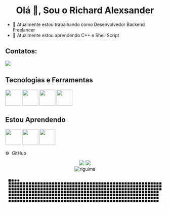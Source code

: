 <h1 align="center">
  Olá 👋, Sou o Richard Alexsander
</h1>

- 🔭 Atualmente estou trabalhando como Desenvolvedor Backend Freelancer
- 🌱 Atualmente estou aprendendo C++ e Shell Script

## Contatos:

<div>
  <a href="mailto:richard.alexsander.guima@gmail.com"><img loading="lazy" src="https://img.shields.io/badge/Gmail-D14836?style=for-the-badge&logo=gmail&logoColor=white" target="_blank"></a>
</div>

## Tecnologias e Ferramentas

<div margin-bottom="30px">
  <img src="https://cdn.jsdelivr.net/gh/devicons/devicon@latest/icons/python/python-original.svg" width="50" height="50">
  <img src="https://cdn.jsdelivr.net/gh/devicons/devicon@latest/icons/neovim/neovim-original.svg" width="50", height="50">
  <img src="https://cdn.jsdelivr.net/gh/devicons/devicon@latest/icons/selenium/selenium-original.svg" width="50", height="50">
  <img src="https://cdn.jsdelivr.net/gh/devicons/devicon@latest/icons/linux/linux-original.svg" width="50" height="50">
</div>

## Estou Aprendendo

<div margin-bottom="30px">
  <img src="https://cdn.jsdelivr.net/gh/devicons/devicon@latest/icons/cplusplus/cplusplus-original.svg" width="50" height="50">
  <img src="https://cdn.jsdelivr.net/gh/devicons/devicon@latest/icons/docker/docker-original-wordmark.svg" width="50" height="50">
  <img src="https://cdn.jsdelivr.net/gh/devicons/devicon@latest/icons/bash/bash-original.svg" width="50" height="50">
</div>

<p class="github">⚙️ &nbsp;GitHub</p>

<div align="center">
  <img loading="lazy" height="180em" src="https://github-readme-stats.vercel.app/api/top-langs/?username=riguima&layout=compact&langs_count=7&theme=dracula">
  <img loading="lazy" height="180em" src="https://github-readme-stats.vercel.app/api?username=riguima&show_icons=true&theme=dracula&include_all_commits=true&count_private=true">
</div>

<div align="center">
  <img src="https://github-readme-streak-stats.herokuapp.com/?user=riguima&theme=dracula&include_all_commits=true&count_private=true" alt="riguima">
</div>

![Snake animation](https://github.com/riguima/riguima/blob/output/github-contribution-grid-snake-dark.svg)
